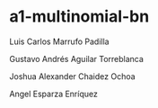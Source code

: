 # a1-multinomial-bn

Luis Carlos Marrufo Padilla

Gustavo Andrés Aguilar Torreblanca

Joshua Alexander Chaidez Ochoa

Angel Esparza Enríquez
